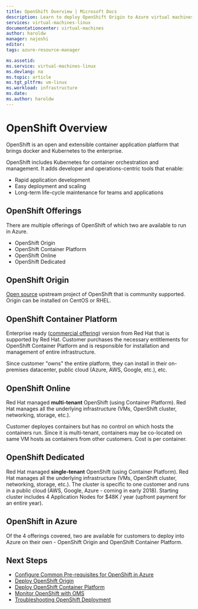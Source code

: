 ```yaml
---
title: OpenShift Overview | Microsoft Docs
description: Learn to deploy OpenShift Origin to Azure virtual machines.
services: virtual-machines-linux
documentationcenter: virtual-machines
author: haroldw
manager: najoshi
editor: 
tags: azure-resource-manager

ms.assetid: 
ms.service: virtual-machines-linux
ms.devlang: na
ms.topic: article
ms.tgt_pltfrm: vm-linux
ms.workload: infrastructure
ms.date: 
ms.author: haroldw
---
```


# OpenShift Overview

OpenShift is an open and extensible container application platform that brings docker and Kubernetes to the enterprise.  

OpenShift includes Kubernetes for container orchestration and management. It adds developer and operations-centric tools that enable:

- Rapid application development
- Easy deployment and scaling
- Long-term life-cycle maintenance for teams and applications

## OpenShift Offerings

There are multiple offerings of OpenShift of which two are available to run in Azure.

- OpenShift Origin
- OpenShift Container Platform
- OpenShift Online
- OpenShift Dedicated

## OpenShift Origin

[Open source](https://www.openshift.org/) upstream project of OpenShift that is community supported. Origin can be installed on CentOS or RHEL.

## OpenShift Container Platform

Enterprise ready ([commercial offering](https://www.openshift.com)) version from Red Hat that is supported by Red Hat. Customer purchases the necessary entitlements for OpenShift Container Platform and is responsible for installation and management of entire infrastructure.

Since customer "owns" the entire platform, they can install in their on-premises datacenter, public cloud (Azure, AWS, Google, etc.), etc.

## OpenShift Online

Red Hat managed **multi-tenant** OpenShift (using Container Platform). Red Hat manages all the underlying infrastructure (VMs, OpenShift cluster, networking, storage, etc.). 

Customer deployes containers but has no control on which hosts the containers run. Since it is multi-tenant, containers may be co-located on same VM hosts as containers from other customers. Cost is per container.

## OpenShift Dedicated

Red Hat managed **single-tenant** OpenShift (using Container Platform). Red Hat manages all the underlying infrastructure (VMs, OpenShift cluster, networking, storage, etc.). The cluster is specific to one customer and runs in a public cloud (AWS, Google, Azure - coming in early 2018). Starting cluster includes 4 Application Nodes for $48K / year (upfront payment for an entire year).

## OpenShift in Azure

Of the 4 offerings covered, two are available for customers to deploy into Azure on their own - OpenShift Origin and OpenShift Container Platform.

## Next Steps

- [Configure Common Pre-requisites for OpenShift in Azure](./openshift-pre-requisites.md)
- [Deploy OpenShift Origin](./openshift-origin.md)
- [Deploy OpenShift Container Platform](./openshift-container-platform.md)
- [Monitor OpenShift with OMS](./openshift-oms.md)
- [Troubleshooting OpenShift Deployment](./openshift-troubleshooting.md)
